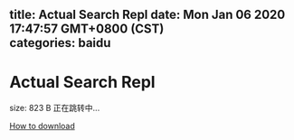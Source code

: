 
title: Actual Search Repl
date: Mon Jan 06 2020 17:47:57 GMT+0800 (CST)    
categories: baidu
---

# Actual Search Repl
size: 823 B
 正在跳转中...
 

[How to download](https://bpcam.bemobtrk.com/go/2ceec3aa-1ca2-46d6-b9ff-aaa5c184517c?jno=3129)